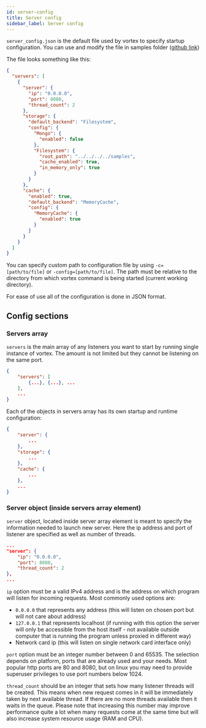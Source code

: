 ```yaml
---
id: server-config
title: Server config
sidebar_label: Server config
---
```


`server_config.json` is the default file used by vortex to specify startup configuration. You can use and modify the file in samples folder ([github link](https://github.com/d0si/vortex/blob/master/samples/server_config.json))

The file looks something like this:
```json
{
  "servers": [
    {
      "server": {
        "ip": "0.0.0.0",
        "port": 8080,
        "thread_count": 2
      },
      "storage": {
        "default_backend": "Filesystem",
        "config": {
          "Mongo": {
            "enabled": false
          },
          "Filesystem": {
            "root_path": "../../../../samples",
            "cache_enabled": true,
            "in_memory_only": true
          }
        }
      },
      "cache": {
        "enabled": true,
        "default_backend": "MemoryCache",
        "config": {
          "MemoryCache": {
            "enabled": true
          }
        }
      }
    }
  ]
}
```

You can specify custom path to configuration file by using `-c=[path/to/file]` or  `-config=[path/to/file]`. The path must be relative to the directory from which vortex command is being started (current working directory).

For ease of use all of the configuration is done in JSON format.

## Config sections

### Servers array
`servers` is the main array of any listeners you want to start by running single instance of vortex. The amount is not limited but they cannot be listening on the same port.
```json
{
    "servers": [
        {...}, {...}, ...
    ],
    ...
}
```

Each of the objects in servers array has its own startup and runtime configuration:
```json
{
    "server": {
        ...
    },
    "storage": {
        ...
    },
    "cache": {
        ...
    },
    ...
}
```

### Server object (inside servers array element)
`server` object, located inside server array element is meant to specify the information needed to launch new server. Here the ip address and port of listener are specified as well as number of threads.
```json
...
"server": {
    "ip": "0.0.0.0",
    "port": 8080,
    "thread_count": 2
},
...
```

`ip` option must be a valid IPv4 address and is the address on which program will listen for incoming requests. Most commonly used options are:
- `0.0.0.0` that represents any address (this will listen on chosen port but will not care about address)
- `127.0.0.1` that represents localhost (if running with this option the server will only be accessible from the host itself - not available outside computer that is running the program unless proxied in different way)
- Network card ip (this will listen on single network card interface only)

`port` option must be an integer number between 0 and 65535. The selection depends on platform, ports that are already used and your needs. Most popular http ports are 80 and 8080, but on linux you may need to provide superuser privileges to use port numbers below 1024.

`thread_count` should be an integer that sets how many listener threads will be created. This means when new request comes in it will be immediately taken by next available thread. If there are no more threads available then it waits in the queue. Please note that increasing this number may improve performance quite a lot when many requests come at the same time but will also increase system resource usage (RAM and CPU).
